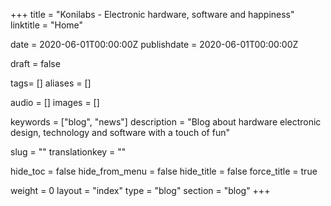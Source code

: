 +++
title = "Konilabs - Electronic hardware, software and happiness"
linktitle = "Home"

date = 2020-06-01T00:00:00Z
publishdate = 2020-06-01T00:00:00Z

draft = false

tags= []
aliases = []

audio = []
images = []

keywords = ["blog", "news"]
description = "Blog about hardware electronic design, technology and software with a touch of fun"

slug = ""
translationkey = ""

hide_toc = false
hide_from_menu = false
hide_title = false
force_title = true

weight = 0
layout = "index"
type = "blog"
section = "blog"
+++
